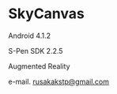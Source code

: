 SkyCanvas
=========

Android 4.1.2

S-Pen SDK 2.2.5

Augmented Reality

e-mail. rusakakstp@gmail.com

